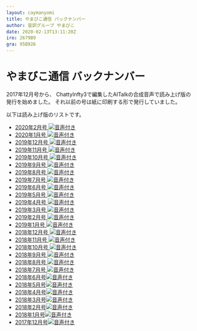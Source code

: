 ```yaml
---
layout: caymanyomi
title: やまびこ通信 バックナンバー
author: 音訳グループ やまびこ
date: 2020-02-13T13:11:20Z
iro: 2679B9
gra: 95B926
---
```


# やまびこ通信 バックナンバー

2017年12月号から、 ChattyInfty3で編集したAITalkの合成音声で読み上げ版の発行を始めました。 それ以前の号は紙に印刷する形で発行していました。

以下は読み上げ版のリストです。

- <a href="tusin202002.html">2020年2月号 <img src="media/Speaker_Icon_gray.png" srcset="media/Speaker_Icon_gray.svg" alt="音声付き" class="gyo" /></a>
- <a href="tusin202001.html">2020年1月号 <img src="media/Speaker_Icon_gray.png" srcset="media/Speaker_Icon_gray.svg" alt="音声付き" class="gyo" /></a>
- <a href="tusin201912.html">2019年12月号 <img src="media/Speaker_Icon_gray.png" srcset="media/Speaker_Icon_gray.svg" alt="音声付き" class="gyo" /></a>
- <a href="tusin201911.html">2019年11月号 <img src="media/Speaker_Icon_gray.png" srcset="media/Speaker_Icon_gray.svg" alt="音声付き" class="gyo" /></a>
- <a href="tusin201910.html">2019年10月号 <img src="media/Speaker_Icon_gray.png" srcset="media/Speaker_Icon_gray.svg" alt="音声付き" class="gyo" /></a>
- <a href="tusin201909.html">2019年9月号 <img src="media/Speaker_Icon_gray.png" srcset="media/Speaker_Icon_gray.svg" alt="音声付き" class="gyo" /></a>
- <a href="tusin201908.html">2019年8月号 <img src="media/Speaker_Icon_gray.png" srcset="media/Speaker_Icon_gray.svg" alt="音声付き" class="gyo" /></a>
- <a href="tusin201907.html">2019年7月号 <img src="media/Speaker_Icon_gray.png" srcset="media/Speaker_Icon_gray.svg" alt="音声付き" class="gyo" /></a>
- <a href="tusin201906.html">2019年6月号 <img src="media/Speaker_Icon_gray.png" srcset="media/Speaker_Icon_gray.svg" alt="音声付き" class="gyo" /></a>
- <a href="tusin201905.html">2019年5月号 <img src="media/Speaker_Icon_gray.png" srcset="media/Speaker_Icon_gray.svg" alt="音声付き" class="gyo" /></a>
- <a href="tusin201904.html">2019年4月号 <img src="media/Speaker_Icon_gray.png" srcset="media/Speaker_Icon_gray.svg" alt="音声付き" class="gyo" /></a>
- <a href="tusin201903.html">2019年3月号 <img src="media/Speaker_Icon_gray.png" srcset="media/Speaker_Icon_gray.svg" alt="音声付き" class="gyo" /></a>
- <a href="tusin201902.html">2019年2月号 <img src="media/Speaker_Icon_gray.png" srcset="media/Speaker_Icon_gray.svg" alt="音声付き" class="gyo" /></a>
- <a href="tusin201901.html">2019年1月号 <img src="media/Speaker_Icon_gray.png" srcset="media/Speaker_Icon_gray.svg" alt="音声付き" class="gyo" /></a>
- <a href="tusin201812.html">2018年12月号 <img src="media/Speaker_Icon_gray.png" srcset="media/Speaker_Icon_gray.svg" alt="音声付き" class="gyo" /></a>
- <a href="tusin201811.html">2018年11月号 <img src="media/Speaker_Icon_gray.png" srcset="media/Speaker_Icon_gray.svg" alt="音声付き" class="gyo" /></a>
- <a href="tusin201810.html">2018年10月号 <img src="media/Speaker_Icon_gray.png" srcset="media/Speaker_Icon_gray.svg" alt="音声付き" class="gyo" /></a>
- <a href="tusin201809.html">2018年9月号 <img src="media/Speaker_Icon_gray.png" srcset="media/Speaker_Icon_gray.svg" alt="音声付き" class="gyo" /></a>
- <a href="tusin201808.html">2018年8月号 <img src="media/Speaker_Icon_gray.png" srcset="media/Speaker_Icon_gray.svg" alt="音声付き" class="gyo" /></a>
- <a href="tusin201807.html">2018年7月号 <img src="media/Speaker_Icon_gray.png" srcset="media/Speaker_Icon_gray.svg" alt="音声付き" class="gyo" /></a>
- <a href="tusin201806.html">2018年6月号<img src="media/Speaker_Icon_gray.png" srcset="media/Speaker_Icon_gray.svg" alt="音声付き" class="gyo" /></a>
- <a href="tusin201805.html">2018年5月号<img src="media/Speaker_Icon_gray.png" srcset="media/Speaker_Icon_gray.svg" alt="音声付き" class="gyo" /></a>
- <a href="tusin201804.html">2018年4月号<img src="media/Speaker_Icon_gray.png" srcset="media/Speaker_Icon_gray.svg" alt="音声付き" class="gyo" /></a>
- <a href="tusin201803.html">2018年3月号<img src="media/Speaker_Icon_gray.png" srcset="media/Speaker_Icon_gray.svg" alt="音声付き" class="gyo" /></a>
- <a href="tusin201802.html">2018年2月号<img src="media/Speaker_Icon_gray.png" srcset="media/Speaker_Icon_gray.svg" alt="音声付き" class="gyo" /></a>
- <a href="tusin201801.html">2018年1月号<img src="media/Speaker_Icon_gray.png" srcset="media/Speaker_Icon_gray.svg" alt="音声付き" class="gyo" /></a>
- <a href="tusin201712.html">2017年12月号<img src="media/Speaker_Icon_gray.png" srcset="media/Speaker_Icon_gray.svg" alt="音声付き" class="gyo" /></a>

